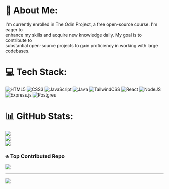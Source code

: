 # 💫 About Me:
I'm currently enrolled in The Odin Project, a free open-source course. I'm eager to <br>enhance my skills and acquire new knowledge daily. My goal is to contribute to <br>substantial open-source projects to gain proficiency in working with large codebases.


# 💻 Tech Stack:
![HTML5](https://img.shields.io/badge/html5-%23E34F26.svg?style=for-the-badge&logo=html5&logoColor=white) ![CSS3](https://img.shields.io/badge/css3-%231572B6.svg?style=for-the-badge&logo=css3&logoColor=white) ![JavaScript](https://img.shields.io/badge/javascript-%23323330.svg?style=for-the-badge&logo=javascript&logoColor=%23F7DF1E) ![Java](https://img.shields.io/badge/java-%23ED8B00.svg?style=for-the-badge&logo=openjdk&logoColor=white) ![TailwindCSS](https://img.shields.io/badge/tailwindcss-%2338B2AC.svg?style=for-the-badge&logo=tailwind-css&logoColor=white) ![React](https://img.shields.io/badge/react-%2320232a.svg?style=for-the-badge&logo=react&logoColor=%2361DAFB) ![NodeJS](https://img.shields.io/badge/node.js-6DA55F?style=for-the-badge&logo=node.js&logoColor=white) ![Express.js](https://img.shields.io/badge/express.js-%23404d59.svg?style=for-the-badge&logo=express&logoColor=%2361DAFB) ![Postgres](https://img.shields.io/badge/postgres-%23316192.svg?style=for-the-badge&logo=postgresql&logoColor=white)
# 📊 GitHub Stats:
![](https://github-readme-stats.vercel.app/api?username=kaylubr&theme=gruvbox&hide_border=false&include_all_commits=true&count_private=false)<br/>
![](https://github-readme-streak-stats.herokuapp.com/?user=kaylubr&theme=gruvbox&hide_border=false)<br/>
![](https://github-readme-stats.vercel.app/api/top-langs/?username=kaylubr&theme=gruvbox&hide_border=false&include_all_commits=true&count_private=false&layout=compact)

### 🔝 Top Contributed Repo
![](https://github-contributor-stats.vercel.app/api?username=kaylubr&limit=5&theme=gruvbox&combine_all_yearly_contributions=true)

---
[![](https://visitcount.itsvg.in/api?id=kaylubr&icon=9&color=12)](https://visitcount.itsvg.in)

<!-- Proudly created with GPRM ( https://gprm.itsvg.in ) -->